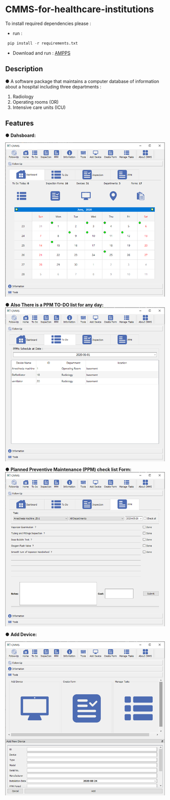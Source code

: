 # CMMS-for-healthcare-institutions

To install required dependencies please :
* run :
```python
 pip install -r requirements.txt
```
* Download and run :
 [ AMPPS](https://ampps.com/download)

## Description
● A software package that maintains a computer database of information about a hospital including three departments :
1.	Radiology
2.	Operating rooms (OR)
3.	Intensive care units (ICU)

## Features
● **Dahsboard:**

![ ](Resources/images/Dashboard.png)

● **Also There is a PPM TO-DO list for any day:**
![ ](Resources/images/TOdo1.png)

●	**Planned Preventive Maintenance (PPM) check list Form:**
![ ](Resources/images/ppm.png)

● **Add Device:**

![ ](Resources/images/addDevice.png)

